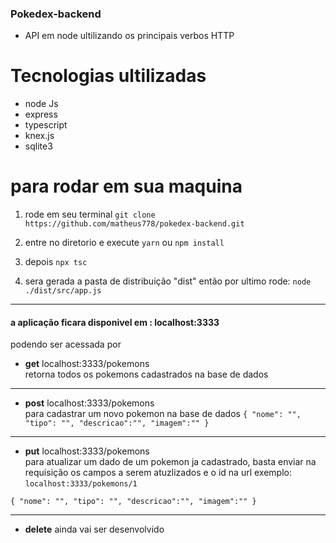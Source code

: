### Pokedex-backend

- API em node  ultilizando os principais verbos HTTP


# Tecnologias ultilizadas

- node Js 
- express
- typescript
- knex.js
- sqlite3


# para rodar em sua maquina
1.  rode em seu terminal `git clone https://github.com/matheus778/pokedex-backend.git`

2. entre no diretorio e execute `yarn` ou `npm install`

3. depois `npx tsc `

4. sera gerada a pasta de distribuição "dist" então por ultimo rode: `node ./dist/src/app.js`

------------


#### a aplicação ficara disponivel em : localhost:3333
podendo ser acessada por 
- **get**   localhost:3333/pokemons <br>
retorna todos os pokemons cadastrados na base de dados

------------


- **post**  localhost:3333/pokemons  <br>
 para cadastrar um novo pokemon na base de dados
`{
"nome": "",
"tipo": "",
"descricao":"",
"imagem":""
}
`

------------


- **put**  localhost:3333/pokemons  <br>
para atualizar um dado de um pokemon ja cadastrado,
basta enviar na requisição os campos a serem atuzlizados e o id na url 
exemplo: `localhost:3333/pokemons/1`

`{
"nome": "",
"tipo": "",
"descricao":"",
"imagem":""
}
`

------------



- **delete**  ainda vai ser desenvolvido

